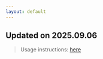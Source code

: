 ```yaml
---
layout: default
---
```


## Updated on 2025.09.06
> Usage instructions: [here](./docs/README.md#usage)

